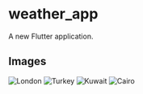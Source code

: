 # weather_app

A new Flutter application.

## Images
![London](https://user-images.githubusercontent.com/34140634/126005251-eb0c861f-99d7-403d-bf25-903fc3a076de.png)
![Turkey](https://user-images.githubusercontent.com/34140634/126005254-91426df9-93d2-4324-8594-13a62a0e548a.png)
![Kuwait](https://user-images.githubusercontent.com/34140634/126005257-bde35998-a43d-41d0-baf4-3aa412efb181.png)
![Cairo](https://user-images.githubusercontent.com/34140634/126005258-2d7858fb-2543-4d36-9359-df9b1b207b64.png)




